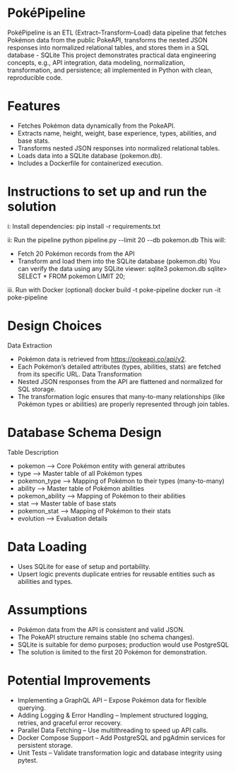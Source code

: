 # PokéPipeline
PokéPipeline is an  ETL (Extract–Transform–Load) data pipeline that fetches Pokémon data from the public PokeAPI, transforms the nested JSON responses into normalized relational tables, and stores them in a SQL database - SQLite
This project demonstrates practical data engineering concepts, e.g., API integration, data modeling, normalization, transformation, and persistence; all implemented in Python with clean, reproducible code.
# Features
*	Fetches Pokémon data dynamically from the PokeAPI.
*	Extracts name, height, weight, base experience, types, abilities, and base stats.
*	Transforms nested JSON responses into normalized relational tables.
*	Loads data into a SQLite database (pokemon.db).
*	Includes a Dockerfile for containerized execution.

# Instructions to set up and run the solution
i: Install dependencies:
pip install -r requirements.txt

ii: Run the pipeline
python pipeline.py --limit 20 --db pokemon.db
This will:
*	Fetch 20 Pokémon records from the API
*	Transform and load them into the SQLite database (pokemon.db)
You can verify the data using any SQLite viewer:
sqlite3 pokemon.db
sqlite> SELECT * FROM pokemon LIMIT 20;

iii. Run with Docker (optional)
docker build -t poke-pipeline
docker run -it poke-pipeline

# Design Choices
Data Extraction
*	Pokémon data is retrieved from https://pokeapi.co/api/v2.
*	Each Pokémon’s detailed attributes (types, abilities, stats) are fetched from its specific URL.
Data Transformation
*	Nested JSON responses from the API are flattened and normalized for SQL storage.
*	The transformation logic ensures that many-to-many relationships (like Pokémon types or abilities) are properly represented through join tables.
# Database Schema Design
Table	Description
* pokemon -->	Core Pokémon entity with general attributes
* type -->	Master table of all Pokémon types
* pokemon_type -->	Mapping of Pokémon to their types (many-to-many)
* ability -->	Master table of Pokémon abilities
* pokemon_ability -->	Mapping of Pokémon to their abilities
* stat -->	Master table of base stats
* pokemon_stat -->	Mapping of Pokémon to their stats
* evolution -->	Evaluation details

# Data Loading
*	Uses SQLite for ease of setup and portability.
*	Upsert logic prevents duplicate entries for reusable entities such as abilities and types.

# Assumptions
*	Pokémon data from the API is consistent and valid JSON.
*	The PokeAPI structure remains stable (no schema changes).
*	SQLite is suitable for demo purposes; production would use PostgreSQL
*	The solution is limited to the first 20 Pokémon for demonstration.

# Potential Improvements
*	Implementing a GraphQL API – Expose Pokémon data for flexible querying.
*	Adding Logging & Error Handling – Implement structured logging, retries, and graceful error recovery.
*	Parallel Data Fetching – Use multithreading to speed up API calls.
*	Docker Compose Support – Add PostgreSQL and pgAdmin services for persistent storage.
*	Unit Tests – Validate transformation logic and database integrity using pytest.



